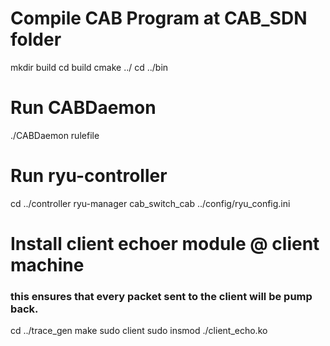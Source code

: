 # Compile CAB Program at CAB_SDN folder
mkdir build
cd build
cmake ../
cd ../bin

# Run CABDaemon
./CABDaemon rulefile 

# Run ryu-controller
cd ../controller
ryu-manager cab_switch_cab ../config/ryu_config.ini

# Install client echoer module @ client machine
### this ensures that every packet sent to the client will be pump back.
cd ../trace_gen
make
sudo client 
sudo insmod ./client_echo.ko
